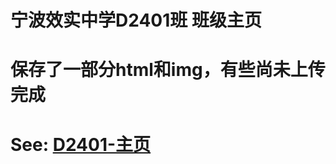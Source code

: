 # 宁波效实中学D2401班 班级主页
# 保存了一部分html和img，有些尚未上传完成
# See: [D2401-主页](https://www.nbxiaoshi.net/bjzy_index.asp?BigClassId=472)